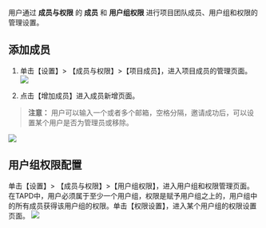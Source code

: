 用户通过 **成员与权限** 的 **成员** 和 **用户组权限** 进行项目团队成员、用户组和权限的管理设置。

## 添加成员
1. 单击【设置】> 【成员与权限】>【项目成员】，进入项目成员的管理页面。
![](http://imgcache.tcecqpoc.fsphere.cn/image/mc.qcloudimg.com/static/img/30676bcfdc6f462c18030b182349b9bf/image.jpg)

2. 点击【增加成员】进入成员新增页面。
> **注意：**
> 用户可以输入一个或者多个邮箱，空格分隔，邀请成功后，可以设置某个用户是否为管理员或移除。

![](http://imgcache.tcecqpoc.fsphere.cn/image/mc.qcloudimg.com/static/img/bbac60626e4d19c43017f1c8f5721010/image.jpg)



## 用户组权限配置

单击【设置】> 【成员与权限】>【用户组权限】，进入用户组和权限管理页面。在TAPD中，用户必须属于至少一个用户组，权限是赋予用户组之上的，用户组中的所有成员获得该用户组的权限。单击【权限设置】，进入某个用户组的权限设置页面。
![](http://imgcache.tcecqpoc.fsphere.cn/image/mc.qcloudimg.com/static/img/9799e03a8f4db7b0842cf74c3027f6b8/image.jpg)



